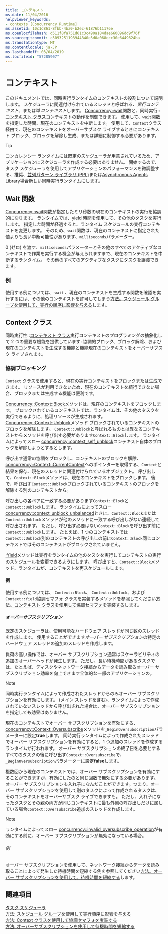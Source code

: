 ```yaml
---
title: コンテキスト
ms.date: 11/04/2016
helpviewer_keywords:
- contexts [Concurrency Runtime]
ms.assetid: 10c1d861-8fbb-4ba0-b2ec-61876b11176e
ms.openlocfilehash: d511f8fa751d61c3c490a184dae660096dd9f76f
ms.sourcegitcommit: c3093251193944840e3d0a068ecc30e6449624ba
ms.translationtype: MT
ms.contentlocale: ja-JP
ms.lasthandoff: 03/04/2019
ms.locfileid: "57285907"
---
```

# <a name="contexts"></a>コンテキスト

このドキュメントでは、同時実行ランタイムのコンテキストの役割について説明します。 スケジューラに関連付けられているスレッドと呼ばれる、*実行コンテキスト*、または単*コンテキスト*します。 [Concurrency::wait](reference/concurrency-namespace-functions.md#wait)関数と、同時実行::[コンテキスト クラス](../../parallel/concrt/reference/context-class.md)コンテキストの動作を制御できます。 使用して、`wait`関数を指定した時間、現在のコンテキストを中断します。 使用して、`Context`クラス経由で、現在のコンテキストをオーバーサブスク ライブするときにコンテキスト ブロック、ブロックを解除し生成、または詳細に制御する必要があります。

> [!TIP]
>  コンカレンシー ランタイムには既定のスケジューラが用意されているため、アプリケーションにスケジューラを作成する必要はありません。 開始するので、タスク スケジューラを使用してアプリケーションのパフォーマンスを微調整する、推奨、[並列パターン ライブラリ (PPL)](../../parallel/concrt/parallel-patterns-library-ppl.md)または[Asynchronous Agents Library](../../parallel/concrt/asynchronous-agents-library.md)場合新しい同時実行ランタイムにします。

## <a name="the-wait-function"></a>Wait 関数

[Concurrency::wait](reference/concurrency-namespace-functions.md#wait)関数が指定したミリ秒数の現在のコンテキストの実行を協調的になります。 ランタイムでは、yield 時間を使用して、その他のタスクを実行します。 指定した時間が経過すると、ランタイム スケジュールの実行コンテキストを変更します。 そのため、`wait`関数は、現在のコンテキストに指定された値よりも長い中断可能性があります、`milliseconds`パラメーター。

0 (ゼロ) を渡す、`milliseconds`パラメーターとその他のすべてのアクティブなコンテキストで作業を実行する機会が与えられますまで、現在のコンテキストを中断するランタイム。 その他のすべてのアクティブなタスクにタスクを譲渡できます。

### <a name="example"></a>例

使用する例については、 `wait` 、現在のコンテキストを生成する関数を確認を実行するには、その他のコンテキストを許可してしまう[方法。スケジュール グループを使用して、実行の順序に影響を与える](../../parallel/concrt/how-to-use-schedule-groups-to-influence-order-of-execution.md)します。

## <a name="the-context-class"></a>Context クラス

同時実行性::[コンテキスト クラス](../../parallel/concrt/reference/context-class.md)実行コンテキストのプログラミングの抽象化して 2 つの重要な機能を提供しています: 協調的ブロック、ブロック解除、および現在のコンテキストを生成する機能と機能現在のコンテキストをオーバーサブスク ライブされます。

### <a name="cooperative-blocking"></a>協調ブロッキング


  `Context` クラスを使用すると、現在の実行コンテキストをブロックまたは生成できます。 リソースが利用できないため、現在のコンテキストを続行できない場合、ブロックまたは生成する機能は便利です。

[Concurrency::Context::Block](reference/context-class.md#block)メソッドは、現在のコンテキストをブロックします。 ブロックされているコンテキストでは、ランタイムは、その他のタスクを実行できるように、処理リソースが生成されます。 [Concurrency::Context::Unblock](reference/context-class.md#unblock)メソッド ブロックされているコンテキストのブロックを解除します。 `Context::Unblock`と呼ばれるものとは異なるコンテキストからメソッドを呼び出す必要があります`Context::Block`します。 ランタイムによってスロー [concurrency::context_self_unblock](../../parallel/concrt/reference/context-self-unblock-class.md)コンテキスト自体のブロックを解除しようとするとします。

呼び出す通常の協調をブロックし、コンテキストのブロックを解除、 [concurrency::Context::CurrentContext](reference/context-class.md#currentcontext)へのポインターを取得する、`Context`と結果を保存、現在のスレッドに関連付けられているオブジェクト。 呼び出して、`Context::Block`メソッドは、現在のコンテキストをブロックします。 後で、呼び出す`Context::Unblock`ブロックされているコンテキストのブロックを解除する別のコンテキストから。

呼び出しの各ペアに一致する必要があります`Context::Block`と`Context::Unblock`します。 ランタイムによってスロー [concurrency::context_unblock_unbalanced](../../parallel/concrt/reference/context-unblock-unbalanced-class.md)ときに、`Context::Block`または`Context::Unblock`メソッドが他のメソッドに一致する呼び出しがない連続して呼び出されます。 ただし、呼び出す必要はない`Context::Block`を呼び出す前に`Context::Unblock`します。 たとえば、1 つのコンテキストでは`Context::Unblock`別のコンテキストの呼び出しの前に`Context::Block`同じコンテキストではそのコンテキストがブロックされていません。

[:Yield](reference/context-class.md#yield)メソッドは実行をランタイムの他のタスクを実行してコンテキストの実行のスケジュールを変更できるようにします。 呼び出すと、`Context::Block`メソッド、ランタイムが、コンテキストを再スケジュールします。

#### <a name="example"></a>例

使用する例については、 `Context::Block`、 `Context::Unblock`、および`Context::Yield`協調セマフォ クラスを実装するメソッドを参照してください[方法。コンテキスト クラスを使用して協調セマフォを実装する](../../parallel/concrt/how-to-use-the-context-class-to-implement-a-cooperative-semaphore.md)します。

##### <a name="oversubscription"></a>オーバーサブスクリプション

既定のスケジューラは、使用可能なハードウェア スレッドが同じ数のスレッドを作成します。 使用することができます*オーバー サブスクリプション*の特定のハードウェア スレッドの追加のスレッドを作成します。

負荷の高い操作では、オーバー サブスクリプション通常はスケーラビリティの追加のオーバーヘッドが発生します。 ただし、長い待機時間があるタスクでは、たとえば、ディスクやネットワーク接続からデータを読み取るオーバー サブスクリプション効率を向上できます全体的な一部のアプリケーションの。

> [!NOTE]
>  同時実行ランタイムによって作成されたスレッドからのみオーバー サブスクリプションを有効にします。 (メイン スレッドを含む)、ランタイムによって作成されていないスレッドから呼び出された場合は、オーバー サブスクリプションを指定しても効果はありません。

現在のコンテキストでオーバー サブスクリプションを有効にする、 [concurrency::Context::Oversubscribe](reference/context-class.md#oversubscribe)メソッドを`_BeginOversubscription`パラメーターに設定**true**します。 同時実行ランタイムによって作成されたスレッドでオーバー サブスクリプションを有効にすると、1 つ追加のスレッドを作成するランタイムが行われます。 オーバー サブスクリプションの終了日を必要とするすべてのタスクの後に呼び出す`Context::Oversubscribe`で、`_BeginOversubscription`パラメーターに設定**false**します。

複数回から現在のコンテキストでは、オーバー サブスクリプションを有効にすることができますが、有効にしたのと同じ回数で無効にする必要があります。 オーバー サブスクリプションも入れ子になんだことができます。つまり、オーバー サブスクリプションを使用して別のタスクによって作成されるタスクは、そのコンテキストをオーバーサブスク ライブできますも。 ただし、入れ子になったタスクとその親の両方が同じコンテキストに最も外側の呼び出しだけに属している場合`Context::Oversubscribe`追加のスレッドを作成します。

> [!NOTE]
>  ランタイムによってスロー [concurrency::invalid_oversubscribe_operation](../../parallel/concrt/reference/invalid-oversubscribe-operation-class.md)が有効にする前に、オーバー サブスクリプションが無効になっている場合。

###### <a name="example"></a>例

オーバー サブスクリプションを使用して、ネットワーク接続からデータを読み取ることによって発生した待機時間を短縮する例を参照してください[方法。オーバー サブスクリプションを使用して、待機時間を短縮する](../../parallel/concrt/how-to-use-oversubscription-to-offset-latency.md)します。

## <a name="see-also"></a>関連項目

[タスク スケジューラ](../../parallel/concrt/task-scheduler-concurrency-runtime.md)<br/>
[方法: スケジュール グループを使用して実行順序に影響を与える](../../parallel/concrt/how-to-use-schedule-groups-to-influence-order-of-execution.md)<br/>
[方法: Context クラスを使用して協調セマフォを実装する](../../parallel/concrt/how-to-use-the-context-class-to-implement-a-cooperative-semaphore.md)<br/>
[方法: オーバーサブスクリプションを使用して待機時間を短縮する](../../parallel/concrt/how-to-use-oversubscription-to-offset-latency.md)
